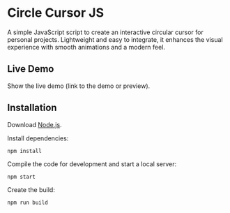 # Circle Cursor JS
A simple JavaScript script to create an interactive circular cursor for personal projects. Lightweight and easy to integrate, it enhances the visual experience with smooth animations and a modern feel.

## Live Demo
Show the live demo (link to the demo or preview).

## Installation
Download [Node.js](https://nodejs.org/en/download/).

Install dependencies:

```
npm install
```

Compile the code for development and start a local server:

```
npm start
```

Create the build:

```
npm run build
```
